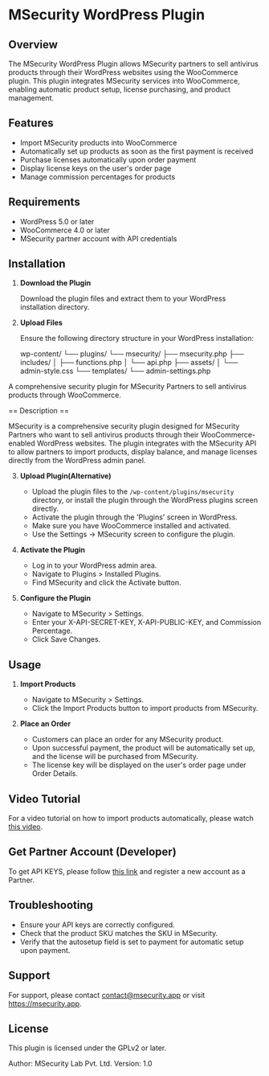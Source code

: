 MSecurity WordPress Plugin
==========================

Overview
--------

The MSecurity WordPress Plugin allows MSecurity partners to sell antivirus products through their WordPress websites using the WooCommerce plugin. This plugin integrates MSecurity services into WooCommerce, enabling automatic product setup, license purchasing, and product management.

Features
--------

- Import MSecurity products into WooCommerce
- Automatically set up products as soon as the first payment is received
- Purchase licenses automatically upon order payment
- Display license keys on the user's order page
- Manage commission percentages for products

Requirements
------------

- WordPress 5.0 or later
- WooCommerce 4.0 or later
- MSecurity partner account with API credentials

Installation
------------

1. **Download the Plugin**

   Download the plugin files and extract them to your WordPress installation directory.

2. **Upload Files**

   Ensure the following directory structure in your WordPress installation:

   wp-content/
   └── plugins/
       └── msecurity/
           ├── msecurity.php
           ├── includes/
           │   ├── functions.php
           │   └── api.php
           ├── assets/
           │   └── admin-style.css
           └── templates/
               └── admin-settings.php

A comprehensive security plugin for MSecurity Partners to sell antivirus products through WooCommerce.

== Description ==

MSecurity is a comprehensive security plugin designed for MSecurity Partners who want to sell antivirus products through their WooCommerce-enabled WordPress websites. The plugin integrates with the MSecurity API to allow partners to import products, display balance, and manage licenses directly from the WordPress admin panel.

3. **Upload Plugin(Alternative)**
  
   - Upload the plugin files to the `/wp-content/plugins/msecurity` directory, or install the plugin through the WordPress plugins screen directly.
   - Activate the plugin through the 'Plugins' screen in WordPress.
   - Make sure you have WooCommerce installed and activated.
   - Use the Settings -> MSecurity screen to configure the plugin.


4. **Activate the Plugin**

   - Log in to your WordPress admin area.
   - Navigate to Plugins > Installed Plugins.
   - Find MSecurity and click the Activate button.

5. **Configure the Plugin**

   - Navigate to MSecurity > Settings.
   - Enter your X-API-SECRET-KEY, X-API-PUBLIC-KEY, and Commission Percentage.
   - Click Save Changes.

Usage
-----

1. **Import Products**

   - Navigate to MSecurity > Settings.
   - Click the Import Products button to import products from MSecurity.

2. **Place an Order**

   - Customers can place an order for any MSecurity product.
   - Upon successful payment, the product will be automatically set up, and the license will be purchased from MSecurity.
   - The license key will be displayed on the user's order page under Order Details.

Video Tutorial
--------------

For a video tutorial on how to import products automatically, please watch [this video](https://msecurity.app/download/whmcs1.mp4).

Get Partner Account (Developer)
-------------------------------

To get API KEYS, please follow [this link](https://msecurity.app/auth/register) and register a new account as a Partner.

Troubleshooting
---------------

- Ensure your API keys are correctly configured.
- Check that the product SKU matches the SKU in MSecurity.
- Verify that the autosetup field is set to payment for automatic setup upon payment.

Support
-------

For support, please contact contact@msecurity.app or visit https://msecurity.app.

License
-------

This plugin is licensed under the GPLv2 or later.

Author: MSecurity Lab Pvt. Ltd.
Version: 1.0
